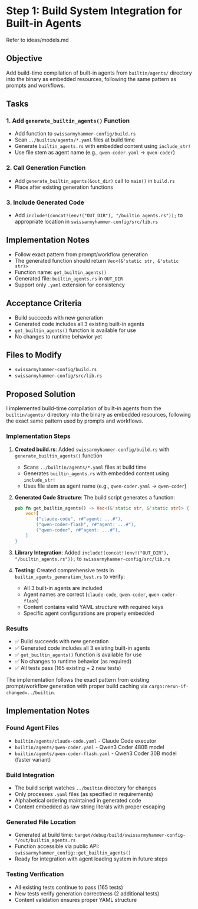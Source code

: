 # Step 1: Build System Integration for Built-in Agents

Refer to ideas/models.md

## Objective

Add build-time compilation of built-in agents from `builtin/agents/` directory into the binary as embedded resources, following the same pattern as prompts and workflows.

## Tasks

### 1. Add `generate_builtin_agents()` Function
- Add function to `swissarmyhammer-config/build.rs`
- Scan `../builtin/agents/*.yaml` files at build time
- Generate `builtin_agents.rs` with embedded content using `include_str!`
- Use file stem as agent name (e.g., `qwen-coder.yaml` → `qwen-coder`)

### 2. Call Generation Function
- Add `generate_builtin_agents(&out_dir)` call to `main()` in `build.rs`
- Place after existing generation functions

### 3. Include Generated Code
- Add `include!(concat!(env!("OUT_DIR"), "/builtin_agents.rs"));` to appropriate location in `swissarmyhammer-config/src/lib.rs`

## Implementation Notes

- Follow exact pattern from prompt/workflow generation
- The generated function should return `Vec<(&'static str, &'static str)>`
- Function name: `get_builtin_agents()`
- Generated file: `builtin_agents.rs` in `OUT_DIR`
- Support only `.yaml` extension for consistency

## Acceptance Criteria

- Build succeeds with new generation
- Generated code includes all 3 existing built-in agents
- `get_builtin_agents()` function is available for use
- No changes to runtime behavior yet

## Files to Modify

- `swissarmyhammer-config/build.rs`
- `swissarmyhammer-config/src/lib.rs`

## Proposed Solution

I implemented build-time compilation of built-in agents from the `builtin/agents/` directory into the binary as embedded resources, following the exact same pattern used by prompts and workflows.

### Implementation Steps

1. **Created build.rs**: Added `swissarmyhammer-config/build.rs` with `generate_builtin_agents()` function
   - Scans `../builtin/agents/*.yaml` files at build time
   - Generates `builtin_agents.rs` with embedded content using `include_str!`
   - Uses file stem as agent name (e.g., `qwen-coder.yaml` → `qwen-coder`)

2. **Generated Code Structure**: The build script generates a function:
   ```rust
   pub fn get_builtin_agents() -> Vec<(&'static str, &'static str)> {
       vec![
           ("claude-code", r#"agent: ...#"),
           ("qwen-coder-flash", r#"agent: ...#"),
           ("qwen-coder", r#"agent: ...#"),
       ]
   }
   ```

3. **Library Integration**: Added `include!(concat!(env!("OUT_DIR"), "/builtin_agents.rs"));` to `swissarmyhammer-config/src/lib.rs`

4. **Testing**: Created comprehensive tests in `builtin_agents_generation_test.rs` to verify:
   - All 3 built-in agents are included
   - Agent names are correct (`claude-code`, `qwen-coder`, `qwen-coder-flash`)
   - Content contains valid YAML structure with required keys
   - Specific agent configurations are properly embedded

### Results

- ✅ Build succeeds with new generation
- ✅ Generated code includes all 3 existing built-in agents
- ✅ `get_builtin_agents()` function is available for use
- ✅ No changes to runtime behavior (as required)
- ✅ All tests pass (165 existing + 2 new tests)

The implementation follows the exact pattern from existing prompt/workflow generation with proper build caching via `cargo:rerun-if-changed=../builtin`.

## Implementation Notes

### Found Agent Files
- `builtin/agents/claude-code.yaml` - Claude Code executor
- `builtin/agents/qwen-coder.yaml` - Qwen3 Coder 480B model 
- `builtin/agents/qwen-coder-flash.yaml` - Qwen3 Coder 30B model (faster variant)

### Build Integration
- The build script watches `../builtin` directory for changes
- Only processes `.yaml` files (as specified in requirements)
- Alphabetical ordering maintained in generated code
- Content embedded as raw string literals with proper escaping

### Generated File Location
- Generated at build time: `target/debug/build/swissarmyhammer-config-*/out/builtin_agents.rs`
- Function accessible via public API: `swissarmyhammer_config::get_builtin_agents()`
- Ready for integration with agent loading system in future steps

### Testing Verification  
- All existing tests continue to pass (165 tests)
- New tests verify generation correctness (2 additional tests)
- Content validation ensures proper YAML structure